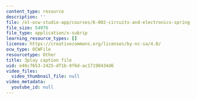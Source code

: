 ```yaml
---
content_type: resource
description: ''
file: /ol-ocw-studio-app/courses/6-002-circuits-and-electronics-spring-2007/e46c76532425df1b9f6dac17198434d6_v6vqWasIHaw.srt
file_size: 54976
file_type: application/x-subrip
learning_resource_types: []
license: https://creativecommons.org/licenses/by-nc-sa/4.0/
ocw_type: OCWFile
resourcetype: Other
title: 3play caption file
uid: e46c7653-2425-df1b-9f6d-ac17198434d6
video_files:
  video_thumbnail_file: null
video_metadata:
  youtube_id: null
---
```

